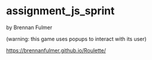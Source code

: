 assignment_js_sprint
====================

by Brennan Fulmer

(warning: this game uses popups to interact with its user)

https://brennanfulmer.github.io/Roulette/


